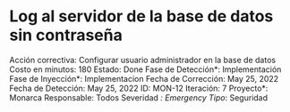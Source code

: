 # Log al servidor de la base de datos sin contraseña

Acción correctiva: Configurar usuario administrador en la base de datos
Costo en minutos: 180
Estado: Done
Fase de Detección*: Implementación
Fase de Inyección*: Implementacion
Fecha de Corrección: May 25, 2022
Fecha de Detección: May 25, 2022
ID: MON-12
Iteración: 7
Proyecto*: Monarca
Responsable: Todos
Severidad *: Emergency
Tipo*: Seguridad